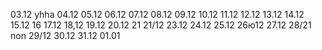 03.12 yhha
04.12
05.12
06.12
07.12
08.12
09.12
10.12
11.12
12.12
13.12
14.12
15.12
16
17.12
18,12
19.12
20.12
21
21/12
23.12
24.12
25.12
26ю12
27.12
28/21 non
29/12
30.12
31.12
01.01
